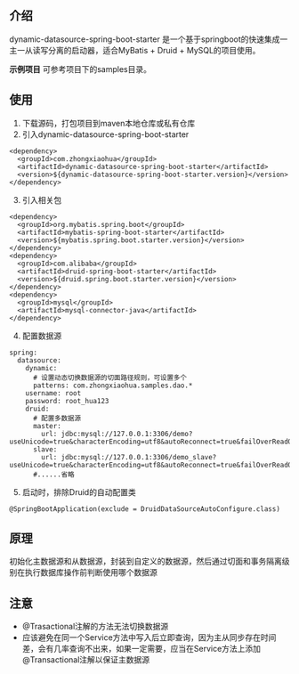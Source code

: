 ## 介绍
dynamic-datasource-spring-boot-starter 是一个基于springboot的快速集成一主一从读写分离的启动器，适合MyBatis + Druid + MySQL的项目使用。

**示例项目** 可参考项目下的samples目录。
## 使用
1. 下载源码，打包项目到maven本地仓库或私有仓库
2. 引入dynamic-datasource-spring-boot-starter
```
<dependency>
  <groupId>com.zhongxiaohua</groupId>
  <artifactId>dynamic-datasource-spring-boot-starter</artifactId>
  <version>${dynamic-datasource-spring-boot-starter.version}</version>
</dependency>
```
3. 引入相关包

```
<dependency>
  <groupId>org.mybatis.spring.boot</groupId>
  <artifactId>mybatis-spring-boot-starter</artifactId>
  <version>${mybatis.spring.boot.starter.version}</version>
</dependency>
<dependency>
  <groupId>com.alibaba</groupId>
  <artifactId>druid-spring-boot-starter</artifactId>
  <version>${druid.spring.boot.starter.version}</version>
</dependency>
<dependency>
  <groupId>mysql</groupId>
  <artifactId>mysql-connector-java</artifactId>
</dependency>
```

4. 配置数据源

```
spring:
  datasource:
    dynamic:
      # 设置动态切换数据源的切面路径规则，可设置多个
      patterns: com.zhongxiaohua.samples.dao.*
    username: root
    password: root_hua123
    druid:
      # 配置多数据源
      master:
        url: jdbc:mysql://127.0.0.1:3306/demo?useUnicode=true&characterEncoding=utf8&autoReconnect=true&failOverReadOnly=false&noDatetimeStringSync=true&zeroDateTimeBehavior=convertToNull
      slave:
        url: jdbc:mysql://127.0.0.1:3306/demo_slave?useUnicode=true&characterEncoding=utf8&autoReconnect=true&failOverReadOnly=false&noDatetimeStringSync=true&zeroDateTimeBehavior=convertToNull
      #......省略
```
5. 启动时，排除Druid的自动配置类

```
@SpringBootApplication(exclude = DruidDataSourceAutoConfigure.class)
```

## 原理
初始化主数据源和从数据源，封装到自定义的数据源，然后通过切面和事务隔离级别在执行数据库操作前判断使用哪个数据源

## 注意
- @Trasactional注解的方法无法切换数据源
- 应该避免在同一个Service方法中写入后立即查询，因为主从同步存在时间差，会有几率查询不出来，如果一定需要，应当在Service方法上添加@Transactional注解以保证主数据源